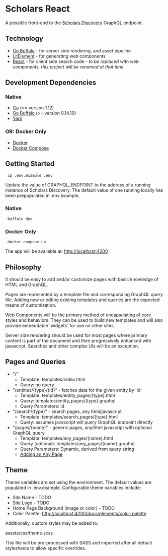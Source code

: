 # Scholars React
A possible front-end to the [Scholars Discovery](https://github.com/vivo-community/scholars-discovery) GraphQL endpoint.  

## Technology
* [Go Buffalo](http://gobuffalo.io) - for server side rendering, and asset pipeline
* [LitElement](https://lit-element.polymer-project.org/) - for generating web components
* [React](https://reactjs.org/) - for client side search code - *to be replaced with web components, this project will be renamed at that time*

## Development Dependencies

### Native
* [Go](https://golang.org/) (>= version 1.12)
* [Go Buffalo](http://gobuffalo.io) (>= version 0.14.10)
* [Yarn](https://yarnpkg.com)

### OR: Docker Only
* [Docker](https://www.docker.com/)
* [Docker Compose](https://docs.docker.com/compose/)

## Getting Started
     cp .env.example .env

Update the value of GRAPHQL_ENDPOINT to the address of a running instance of Scholars Discovery. The default
value of one running locally has been prepopulated in .env.example.

### Native
     buffalo dev

### Docker Only
     docker-compose up

The app will be available at: [http://localhost:4200](http://localhost:4200)

## Philosophy
It should be easy to add and/or customize pages with basic knowledge of HTML and GraphQL.

Pages are represented by a template file and corresponding GraphQL query file.
Adding new or edting existing templates and queries are the expected means of customization.

Web Components will be the primary method of encapsulating of core styles and behaviors.
They can be used to build new templates and will also provide embeddable 'widgets' for
use on other sites.

Server side rendering should be used for most pages where primary content is part of the
document and then progressively enhanced with javascript. Searches and other complex UIs
will be an exception.

## Pages and Queries
* "/"
    * Template: templates/index.html
    * Query: no query
* "/entities/{type}/{id}" - fetches data for the given entity by 'id'
    * Template: templates/entity_pages/{type}.html
    * Query: templates/entity_pages/{type}.graphql
    * Query Parameters: id
* "/search/{type}" - search pages, any html/javascript
    * Template: templates/search_pages/{type}.html
    * Query: assumes javascript will query GraphQL endpoint directly
* "/pages/{name}" - generic pages, any/html javascript with optional GraphQL query
    * Template: templates/any_pages/{name}.html 
    * Query (optional): templates/any_pages/{name}.graphql
    * Query Parameters: Dynamic, derived from query string
    * [Adding an Any Page](http://localhost:4200/docs/elements/any-page)

## Theme

Theme variables are set using the environment. The default values are populated in .env.example. Configurable theme variables include:

* Site Name - TODO
* Site Logo - TODO
* Home Page Background (image or color) - TODO
* Color Palette: [http://localhost:4200/docs/elements/color-palette](http://localhost:4200/docs/elements/color-palette)

Additionally, custom styles may be added to:

assets/css/theme.scss

This file will be pre-processed with SASS and imported after all default stylesheets to allow specific overrides.
